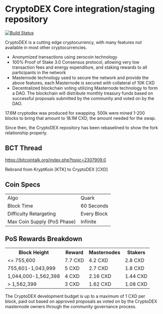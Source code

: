CryptoDEX Core integration/staging repository
=====================================

[![Build Status](https://travis-ci.org/cryptodexproject/CryptoDEX.svg?branch=master)](https://travis-ci.org/cryptodexproject/CryptoDEX)

CryptoDEX is a cutting edge cryptocurrency, with many features not available in most other cryptocurrencies.
- Anonymized transactions using zerocoin technology
- 100% Proof of Stake 3.0 Consensus protocol, allowing very low transaction fees and energy expenditure, and staking rewards to all participants in the network
- Masternode technology used to secure the network and provide the above features, each Masternode is secured
  with collateral of 10K CXD
- Decentralized blockchain voting utilizing Masternode technology to form a DAO. The blockchain will distribute monthly treasury funds based on successful proposals submitted by the community and voted on by the DAO.

17.6M cryptodex was produced for swapping. 500k were mined 1-200 blocks to bring that amount to 18.1M CXD, the amount needed for the swap.

Since then, the CryptoDEX repository has been rebaselined to show the fork relationship properly.

## BCT Thread ##

https://bitcointalk.org/index.php?topic=2307909.0

Rebrand from KryptKoin [KTK] to CryptoDEX [CXD]

## Coin Specs ##
<table>
<tr><td>Algo</td><td>Quark</td></tr>
<tr><td>Block Time</td><td>60 Seconds</td></tr>
<tr><td>Difficulty Retargeting</td><td>Every Block</td></tr>
<tr><td>Max Coin Supply (PoS Phase)</td><td>Infinite</td></tr>
</table>

## PoS Rewards Breakdown ##

<table>
<th>Block Height</th><th>Reward</th><th>Masternodes</th><th>Stakers</th>
<tr><td><= 755,600</td><td>7.7 CXD</td><td>4.2 CXD</td><td>2.8 CXD</td></tr>
<tr><td>755,601-1,043,999</td><td>5 CXD</td><td>2.7 CXD</td><td>1.8 CXD</td></tr>
<tr><td>1,044,000-1,562,398</td><td>4 CXD</td><td>2.16 CXD</td><td>1.44 CXD</td></tr>
<tr><td>> 1,562,399</td><td>3 CXD</td><td>1.62 CXD</td><td>1.08 CXD</td></tr>
</table>

The CryptoDEX development budget is up to a maximum of 1 CXD per block, paid out based on approved proposals as voted on by the CryptoDEX masternode owners through the community governance process.
